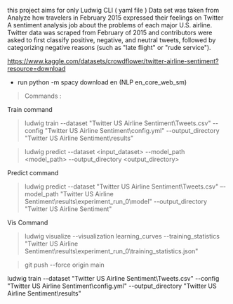 
this project aims for only Ludwig CLI ( yaml file )
Data set was taken from
Analyze how travelers in February 2015 expressed their feelings on Twitter
A sentiment analysis job about the problems of each major U.S. airline. Twitter data was scraped from February of 2015 and contributors were asked to first classify positive, negative, and neutral tweets, followed by categorizing negative reasons (such as "late flight" or "rude service").


 https://www.kaggle.com/datasets/crowdflower/twitter-airline-sentiment?resource=download

  - run python -m spacy download en (NLP en_core_web_sm)

  
> Commands : 

Train command 
> ludwig train --dataset "Twitter US Airline Sentiment\Tweets.csv" --config "Twitter US Airline Sentiment\config.yml" --output_directory "Twitter US Airline Sentiment\results"

>  ludwig predict --dataset <input_dataset> --model_path <model_path> --output_directory <output_directory>

Predict command 
> ludwig predict --dataset "Twitter US Airline Sentiment\Tweets.csv" –-model_path "Twitter US Airline Sentiment\results\experiment_run_0\model" --output_directory "Twitter US Airline Sentiment"

Vis Command
> ludwig visualize --visualization learning_curves --training_statistics "Twitter US Airline Sentiment\results\experiment_run_0\training_statistics.json"


>git push --force origin main


ludwig train --dataset "Twitter US Airline Sentiment\Tweets.csv" --config "Twitter US Airline Sentiment\config.yml" --output_directory "Twitter US Airline Sentiment\results"
